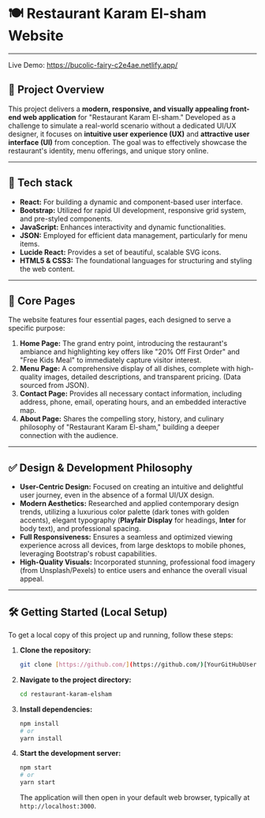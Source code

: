 # 🍽️ Restaurant Karam El-sham Website

---
Live Demo: https://bucolic-fairy-c2e4ae.netlify.app/
## 🌟 Project Overview

This project delivers a **modern, responsive, and visually appealing front-end web application** for "Restaurant Karam El-sham." Developed as a challenge to simulate a real-world scenario without a dedicated UI/UX designer, it focuses on **intuitive user experience (UX)** and **attractive user interface (UI)** from conception. The goal was to effectively showcase the restaurant's identity, menu offerings, and unique story online.

---

## 🚀 Tech stack

* **React:** For building a dynamic and component-based user interface.
* **Bootstrap:** Utilized for rapid UI development, responsive grid system, and pre-styled components.
* **JavaScript:** Enhances interactivity and dynamic functionalities.
* **JSON:** Employed for efficient data management, particularly for menu items.
* **Lucide React:** Provides a set of beautiful, scalable SVG icons.
* **HTML5 & CSS3:** The foundational languages for structuring and styling the web content.

---

## 📄 Core Pages

The website features four essential pages, each designed to serve a specific purpose:

1.  **Home Page:** The grand entry point, introducing the restaurant's ambiance and highlighting key offers like "20% Off First Order" and "Free Kids Meal" to immediately capture visitor interest.
2.  **Menu Page:** A comprehensive display of all dishes, complete with high-quality images, detailed descriptions, and transparent pricing. (Data sourced from JSON).
3.  **Contact Page:** Provides all necessary contact information, including address, phone, email, operating hours, and an embedded interactive map.
4.  **About Page:** Shares the compelling story, history, and culinary philosophy of "Restaurant Karam El-sham," building a deeper connection with the audience.

---

## ✅ Design & Development Philosophy

* **User-Centric Design:** Focused on creating an intuitive and delightful user journey, even in the absence of a formal UI/UX design.
* **Modern Aesthetics:** Researched and applied contemporary design trends, utilizing a luxurious color palette (dark tones with golden accents), elegant typography (**Playfair Display** for headings, **Inter** for body text), and professional spacing.
* **Full Responsiveness:** Ensures a seamless and optimized viewing experience across all devices, from large desktops to mobile phones, leveraging Bootstrap's robust capabilities.
* **High-Quality Visuals:** Incorporated stunning, professional food imagery (from Unsplash/Pexels) to entice users and enhance the overall visual appeal.

---

## 🛠️ Getting Started (Local Setup)

To get a local copy of this project up and running, follow these steps:

1.  **Clone the repository:**
    ```bash
    git clone [https://github.com/](https://github.com/)[YourGitHubUsername]/restaurant-karam-elsham.git
    ```
2.  **Navigate to the project directory:**
    ```bash
    cd restaurant-karam-elsham
    ```
3.  **Install dependencies:**
    ```bash
    npm install
    # or
    yarn install
    ```
4.  **Start the development server:**
    ```bash
    npm start
    # or
    yarn start
    ```
    The application will then open in your default web browser, typically at `http://localhost:3000`.

